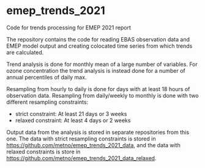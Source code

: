 # emep_trends_2021
Code for trends processing for EMEP 2021 report

The repository contains the code for reading EBAS observation data and EMEP model output and creating colocated time series from which trends are calculated.

Trend analysis is done for monthly mean of a large number of variables. For ozone concentration the trend analysis is instead done for a number of annual percentiles of daily max.

Resampling from hourly to daily is done for days with at least 18 hours of observation data. Resampling from daily/weekly to monthly is done with two different resampling constraints:
- strict constraint: At least 21 days or 3 weeks
- relaxed constraint: At least 4 days or 2 weeks

Output data from the analysis is stored in separate repositories from this one. The data with strict resampling constraints is stored in https://github.com/metno/emep_trends_2021_data, and the data with relaxed constraints is store in https://github.com/metno/emep_trends_2021_data_relaxed.
